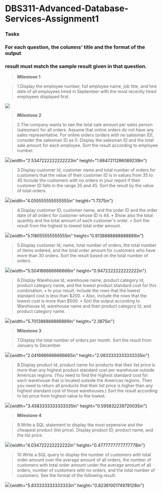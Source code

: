 # **DBS311-Advanced-Database-Services-Assignment1**

### **Tasks**
### For each question, the columns' title and the format of the output
### result must match the sample result given in that question.

> **Milestone 1** 

> 1.Display the employee number, full employee name, job title, and
> hire date of all employees hired in September with the most recently
> hired employees displayed first.

![](DBS311_Assignment1/media/image1.png)

> **Milestone 2** 

> 2.The company wants to see the total sale amount per sales person
> (salesman) for all orders. Assume that online orders do not have any
> sales representative. For online orders (orders with no salesman ID),
> consider the salesman ID as 0. Display the salesman ID and the total
> sale amount for each employee.
> Sort the result according to employee number.

![](DBS311_Assignment1/media/image2.png){width="2.5347222222222223in"
height="1.6847211286089239in"}

> 3.Display customer Id, customer name and total number of orders for
> customers that the value of their customer ID is in values from 35 to
> 45 Include the customers with no orders in your report if their
> customer ID falls in the range 35 and 45. 
> Sort the result by the value of total orders.

![](DBS311_Assignment1/media/image3.png){width="4.055555555555555in"
height="1.7375in"}

> 4.Display customer ID, customer name, and the order ID and the order date of all orders for customer whose ID is 44.
> • Show also the total quantity and the total amount of each customer's order.
> • Sort the result from the highest to lowest total order amount.

![](DBS311_Assignment1/media/image4.png){width="5.118055555555555in"
height="0.9138888888888889in"}

> 5.Display customer Id, name, total number of orders, the total
> number of items ordered, and the total order amount for customers who
> have more than 30 orders. Sort the result based on the total number of
> orders.

![](DBS311_Assignment1/media/image5.png){width="5.504166666666666in"
height="0.9472222222222222in"}

> 6.Display Warehouse Id, warehouse name, product category Id, product
> category name, and the lowest product standard cost for this combination.
> • In your result, include the rows that the lowest standard cost is less than $200.
> • Also, include the rows that the lowest cost is more than $500.
> • Sort the output according to Warehouse Id, warehouse name and then
> product category Id, and product category name.

![](DBS311_Assignment1/media/image6.png){width="5.701388888888889in"
height="2.3875in"}

> **Milestone 3**

> 7.Display the total number of orders per month. Sort the result from
> January to December.

![](DBS311_Assignment1/media/image7.png){width="2.0416666666666665in"
height="2.0833333333333335in"}

> 8.Display product Id, product name for products that their list
> price is more than any highest product standard cost per warehouse
> outside Americas regions.
> (You need to find the highest standard cost for each warehouse that is
> located outside the Americas regions. Then you need to return all
> products that their list price is higher than any highest standard
> cost of those warehouses.)
> Sort the result according to list price from highest value to the lowest.

![](DBS311_Assignment1/media/image8.png){width="3.4583333333333335in"
height="0.595832239720035in"}

> **Milestone 4**

> 9.Write a SQL statement to display the most expensive and the
> cheapest product (list price). Display product ID, product name, and
> the list price.

![](DBS311_Assignment1/media/image9.png){width="4.034722222222222in"
height="0.4777777777777778in"}

> 10.Write a SQL query to display the number of customers with total
> order amount over the average amount of all orders, the number of
> customers with total order amount under the average amount of all
> orders, number of customers with no orders, and the total number of
> customers.
> See the format of the following result.

![](DBS311_Assignment1/media/image10.png){width="5.833333333333333in"
height="0.8236100174978128in"}
